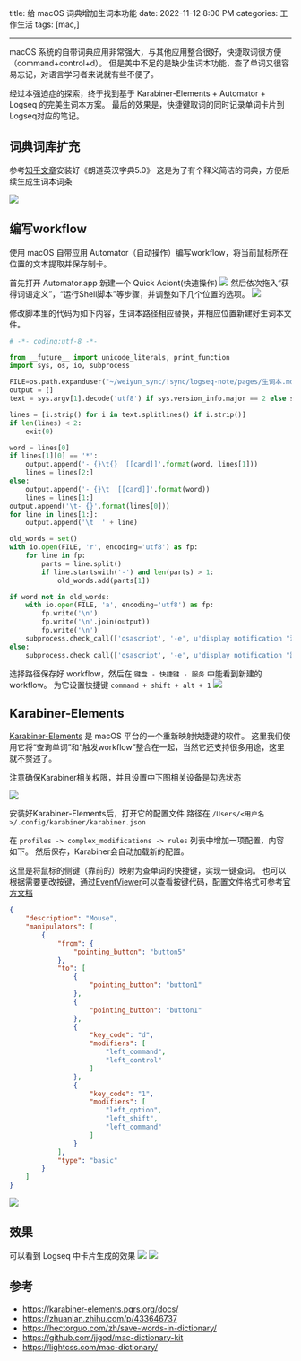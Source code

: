 title: 给 macOS 词典增加生词本功能
date: 2022-11-12 8:00 PM
categories: 工作生活
tags: [mac,]

----

macOS 系统的自带词典应用非常强大，与其他应用整合很好，快捷取词很方便（command+control+d）。
但是美中不足的是缺少生词本功能，查了单词又很容易忘记，对语言学习者来说就有些不便了。

经过本强迫症的探索，终于找到基于 Karabiner-Elements + Automator + Logseq 的完美生词本方案。
最后的效果是，快捷键取词的同时记录单词卡片到Logseq对应的笔记。
<!--more-->

## 词典词库扩充
参考[知乎文章](https://zhuanlan.zhihu.com/p/433646737)安装好《朗道英汉字典5.0》
这是为了有个释义简洁的词典，方便后续生成生词本词条

![](https://image.ponder.work/mweb/2022-11-02-16673997943438.jpg)
## 编写workflow
使用 macOS 自带应用 Automator（自动操作）编写workflow，将当前鼠标所在位置的文本提取并保存制卡。

首先打开 Automator.app 新建一个 Quick Aciont(快速操作)
![](https://image.ponder.work/mweb/2022-11-02-16673999123628.jpg)
然后依次拖入“获得词语定义”，“运行Shell脚本”等步骤，并调整如下几个位置的选项。
![](https://image.ponder.work/mweb/2022-11-02-16674004811769.jpg)

修改脚本里的代码为如下内容，生词本路径相应替换，并相应位置新建好生词本文件。
```Python
# -*- coding:utf-8 -*-

from __future__ import unicode_literals, print_function
import sys, os, io, subprocess

FILE=os.path.expanduser("~/weiyun_sync/!sync/logseq-note/pages/生词本.md")
output = []
text = sys.argv[1].decode('utf8') if sys.version_info.major == 2 else sys.argv[1]

lines = [i.strip() for i in text.splitlines() if i.strip()]
if len(lines) < 2:
    exit(0)

word = lines[0]
if lines[1][0] == '*':
    output.append('- {}\t{}  [[card]]'.format(word, lines[1]))
    lines = lines[2:]
else:
    output.append('- {}\t  [[card]]'.format(word))
    lines = lines[1:]
output.append('\t- {}'.format(lines[0]))
for line in lines[1:]:
    output.append('\t  ' + line)

old_words = set()
with io.open(FILE, 'r', encoding='utf8') as fp:
    for line in fp:
        parts = line.split()
        if line.startswith('-') and len(parts) > 1:
            old_words.add(parts[1])

if word not in old_words:
    with io.open(FILE, 'a', encoding='utf8') as fp:
        fp.write('\n')
        fp.write('\n'.join(output))
        fp.write('\n')
    subprocess.check_call(['osascript', '-e', u'display notification "添加 {}" with title "生词本"'.format(word)])
else:
    subprocess.check_call(['osascript', '-e', u'display notification "跳过 {}" with title "生词本"'.format(word)])

```

选择路径保存好 workflow，然后在 `键盘 - 快捷键 - 服务` 中能看到新建的workflow。
为它设置快捷键 `command + shift + alt + 1`
![](https://image.ponder.work/mweb/2022-11-02-16674009451584.jpg)


## Karabiner-Elements
[Karabiner-Elements](https://karabiner-elements.pqrs.org/) 是 macOS 平台的一个重新映射快捷键的软件。
这里我们使用它将“查询单词”和“触发workflow”整合在一起，当然它还支持很多用途，这里就不赘述了。

注意确保Karabiner相关权限，并且设置中下图相关设备是勾选状态

![](https://image.ponder.work/mweb/2022-11-04-16675619005392.jpg)

安装好Karabiner-Elements后，打开它的配置文件
路径在 `/Users/<用户名>/.config/karabiner/karabiner.json`

在 `profiles -> complex_modifications -> rules` 列表中增加一项配置，内容如下。
然后保存，Karabiner会自动加载新的配置。

这里是将鼠标的侧键（靠前的）映射为查单词的快捷键，实现一键查词。
也可以根据需要更改按键，通过[EventViewer](https://karabiner-elements.pqrs.org/docs/manual/operation/eventviewer/)可以查看按键代码，配置文件格式可参考[官方文档](https://karabiner-elements.pqrs.org/docs/json/complex-modifications-manipulator-definition/to/)

```json
{
    "description": "Mouse",
    "manipulators": [
        {
            "from": {
                "pointing_button": "button5"
            },
            "to": [
                {
                    "pointing_button": "button1"
                },
                {
                    "pointing_button": "button1"
                },
                {
                    "key_code": "d",
                    "modifiers": [
                        "left_command",
                        "left_control"
                    ]
                },
                {
                    "key_code": "1",
                    "modifiers": [
                        "left_option",
                        "left_shift",
                        "left_command"
                    ]
                }
            ],
            "type": "basic"
        }
    ]
}
```

![](https://image.ponder.work/mweb/2022-11-02-16674017788245.jpg)

## 效果

可以看到 Logseq 中卡片生成的效果
![](https://image.ponder.work/mweb/2022-11-02-16674007610777.jpg)
![](https://image.ponder.work/mweb/2022-11-02-16674023982597.jpg)

## 参考
- https://karabiner-elements.pqrs.org/docs/
- https://zhuanlan.zhihu.com/p/433646737
- https://hectorguo.com/zh/save-words-in-dictionary/
- https://github.com/jjgod/mac-dictionary-kit
- https://lightcss.com/mac-dictionary/


